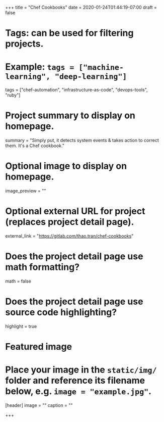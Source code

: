 +++
title = "Chef Cookbooks"
date = 2020-01-24T01:44:19-07:00
draft = false

# Tags: can be used for filtering projects.
# Example: `tags = ["machine-learning", "deep-learning"]`
tags = ["chef-automation", "infrastructure-as-code", "devops-tools", "ruby"]

# Project summary to display on homepage.
summary = "Simply put, it detects system events & takes action to correct them. It's a Chef cookbook."

# Optional image to display on homepage.
image_preview = ""

# Optional external URL for project (replaces project detail page).
external_link = "https://gitlab.com/thao.tran/chef-cookbooks"

# Does the project detail page use math formatting?
math = false

# Does the project detail page use source code highlighting?
highlight = true

# Featured image
# Place your image in the `static/img/` folder and reference its filename below, e.g. `image = "example.jpg"`.
[header]
image = ""
caption = ""

+++
